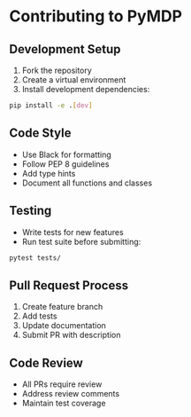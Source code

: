 # Contributing to PyMDP

## Development Setup
1. Fork the repository
2. Create a virtual environment
3. Install development dependencies:
```bash
pip install -e .[dev]
```

## Code Style
- Use Black for formatting
- Follow PEP 8 guidelines
- Add type hints
- Document all functions and classes

## Testing
- Write tests for new features
- Run test suite before submitting:
```bash
pytest tests/
```

## Pull Request Process
1. Create feature branch
2. Add tests
3. Update documentation
4. Submit PR with description

## Code Review
- All PRs require review
- Address review comments
- Maintain test coverage 
